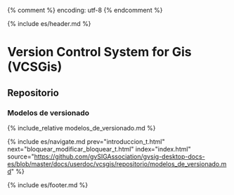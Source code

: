 {% comment %} encoding: utf-8 {% endcomment %}

{% include es/header.md %}

# Version Control System for Gis (VCSGis)

## Repositorio

### Modelos de versionado

{% include_relative modelos_de_versionado.md %}
 

{% include es/navigate.md 
   prev="introduccion_t.html" 
   next="bloquear_modificar_bloquear_t.html" 
   index="index.html" 
   source="https://github.com/gvSIGAssociation/gvsig-desktop-docs-es/blob/master/docs/userdoc/vcsgis/repositorio/modelos_de_versionado.md" 
%}

{% include es/footer.md %}

